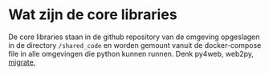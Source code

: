 # Wat zijn de core libraries

De core libraries staan in de github repository van de omgeving opgeslagen  in de directory
`/shared_code` en worden gemount vanuit de docker-compose file in alle omgevingen die
python kunnen runnen. Denk py4web, web2py, [migrate](wat-is-migrate.md), 